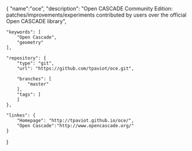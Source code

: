 
{
    "name":"oce",
    "description": "Open CASCADE Community Edition: patches/improvements/experiments contributed by users over the official Open CASCADE library",

    "keywords": [
        "Open Cascade",
        "geometry"
    ],

    "repository": {
        "type": "git",
        "url": "https://github.com/tpaviot/oce.git",

        "branches": [
            "master"
        ],
        "tags": [
        ]
    },

    "linkes": {
        "Homepage": "http://tpaviot.github.io/oce/",
        "Open Cascade":"http://www.opencascade.org/"
    }
}
